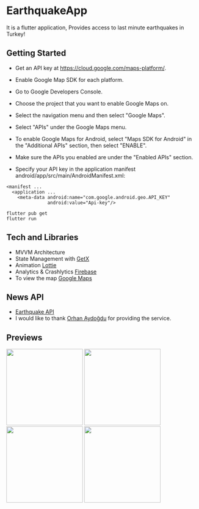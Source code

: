 # EarthquakeApp

It is a flutter application, Provides access to last minute earthquakes in Turkey!


## Getting Started

- Get an API key at https://cloud.google.com/maps-platform/.

- Enable Google Map SDK for each platform.

- Go to Google Developers Console.
- Choose the project that you want to enable Google Maps on.
- Select the navigation menu and then select "Google Maps".
- Select "APIs" under the Google Maps menu.
- To enable Google Maps for Android, select "Maps SDK for Android" in the "Additional APIs" section, then select "ENABLE".
- Make sure the APIs you enabled are under the "Enabled APIs" section.


- Specify your API key in the application manifest android/app/src/main/AndroidManifest.xml:
```
<manifest ...
  <application ...
    <meta-data android:name="com.google.android.geo.API_KEY"
               android:value="Api-key"/>
```

```
flutter pub get
flutter run
```



## Tech and Libraries

- MVVM Architecture
- State Management with [GetX](https://pub.dev/packages/get)
- Animation [Lottie](https://pub.dev/packages/lottie)
- Analytics & Crashlytics [Firebase](https://firebase.flutter.dev/)
- To view the map [Google Maps](https://pub.dev/packages/google_maps_flutter)

## News API
- [Earthquake API](https://api.orhanaydogdu.com.tr/deprem/live.php?limit=100) 
- I would like to thank [Orhan Aydoğdu](https://github.com/orhanayd) for providing the service.


## Previews


<p float="left">
  <img src="https://user-images.githubusercontent.com/43873156/205680886-754efc0b-3487-4083-bca7-2cc652ae5dab.png" width="200" />
  <img src="https://user-images.githubusercontent.com/43873156/205680982-d07a1469-82a9-4552-9d08-32d83a7ae699.png" width="200" /> 
  <img src="https://user-images.githubusercontent.com/43873156/205681045-ed4fc325-1a98-428c-bb2e-5249135dab9b.png" width="200" />
<img src="https://user-images.githubusercontent.com/43873156/205681143-789bed9f-694f-4535-9e2f-fca5c8093a17.png" width="200" />
</p>



